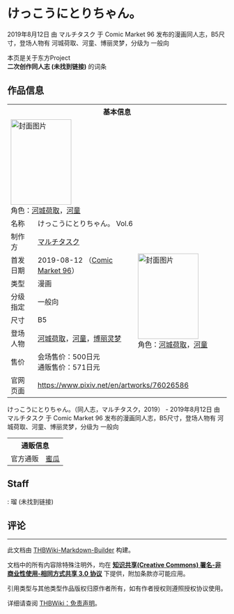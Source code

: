 # けっこうにとりちゃん。

<!-- source html: G:\repos\THBWiki-Markdown-Builder\THBWikiMarkdown\Temp\main\e\eb\ns0%3A%E3%81%91%E3%81%A3%E3%81%93%E3%81%86%E3%81%AB%E3%81%A8%E3%82%8A%E3%81%A1%E3%82%83%E3%82%93%E3%80%82.html -->

2019年8月12日 由 マルチタスク 于 Comic Market 96 发布的漫画同人志，B5尺寸，登场人物有 河城荷取、河童、博丽灵梦，分级为 一般向

本页是关于东方Project  
 **二次创作同人志 (未找到链接)** 的词条

## 作品信息

<table><tbody><tr><th colspan="3">基本信息</th></tr><tr><td class="cover-artwork-mobile" colspan="2"><a href="./文件-けっこうにとりちゃん。封面.jpg.md" class="image" title="封面图片"><img alt="封面图片" src="https://upload.thwiki.cc/thumb/6/6c/%E3%81%91%E3%81%A3%E3%81%93%E3%81%86%E3%81%AB%E3%81%A8%E3%82%8A%E3%81%A1%E3%82%83%E3%82%93%E3%80%82%E5%B0%81%E9%9D%A2.jpg/139px-%E3%81%91%E3%81%A3%E3%81%93%E3%81%86%E3%81%AB%E3%81%A8%E3%82%8A%E3%81%A1%E3%82%83%E3%82%93%E3%80%82%E5%B0%81%E9%9D%A2.jpg" decoding="async" loading="lazy" width="139" height="196" srcset="https://upload.thwiki.cc/thumb/6/6c/%E3%81%91%E3%81%A3%E3%81%93%E3%81%86%E3%81%AB%E3%81%A8%E3%82%8A%E3%81%A1%E3%82%83%E3%82%93%E3%80%82%E5%B0%81%E9%9D%A2.jpg/208px-%E3%81%91%E3%81%A3%E3%81%93%E3%81%86%E3%81%AB%E3%81%A8%E3%82%8A%E3%81%A1%E3%82%83%E3%82%93%E3%80%82%E5%B0%81%E9%9D%A2.jpg 1.5x, https://upload.thwiki.cc/thumb/6/6c/%E3%81%91%E3%81%A3%E3%81%93%E3%81%86%E3%81%AB%E3%81%A8%E3%82%8A%E3%81%A1%E3%82%83%E3%82%93%E3%80%82%E5%B0%81%E9%9D%A2.jpg/278px-%E3%81%91%E3%81%A3%E3%81%93%E3%81%86%E3%81%AB%E3%81%A8%E3%82%8A%E3%81%A1%E3%82%83%E3%82%93%E3%80%82%E5%B0%81%E9%9D%A2.jpg 2x" data-file-width="567" data-file-height="800"></a><div class="cover-char">角色：<a href="./河城荷取.md" title="河城荷取">河城荷取</a>，<a href="./河童.md" title="河童">河童</a></div></td>
</tr><tr><td class="label">名称</td><td colspan="2"> けっこうにとりちゃん。 Vol.6 </td></tr><tr><td class="label">制作方</td><td><a href="./マルチタスク.md" title="マルチタスク">マルチタスク</a></td><td class="cover-artwork" rowspan="7" style="min-width:196px;"><a href="./文件-けっこうにとりちゃん。封面.jpg.md" class="image" title="封面图片"><img alt="封面图片" src="https://upload.thwiki.cc/thumb/6/6c/%E3%81%91%E3%81%A3%E3%81%93%E3%81%86%E3%81%AB%E3%81%A8%E3%82%8A%E3%81%A1%E3%82%83%E3%82%93%E3%80%82%E5%B0%81%E9%9D%A2.jpg/139px-%E3%81%91%E3%81%A3%E3%81%93%E3%81%86%E3%81%AB%E3%81%A8%E3%82%8A%E3%81%A1%E3%82%83%E3%82%93%E3%80%82%E5%B0%81%E9%9D%A2.jpg" decoding="async" loading="lazy" width="139" height="196" srcset="https://upload.thwiki.cc/thumb/6/6c/%E3%81%91%E3%81%A3%E3%81%93%E3%81%86%E3%81%AB%E3%81%A8%E3%82%8A%E3%81%A1%E3%82%83%E3%82%93%E3%80%82%E5%B0%81%E9%9D%A2.jpg/208px-%E3%81%91%E3%81%A3%E3%81%93%E3%81%86%E3%81%AB%E3%81%A8%E3%82%8A%E3%81%A1%E3%82%83%E3%82%93%E3%80%82%E5%B0%81%E9%9D%A2.jpg 1.5x, https://upload.thwiki.cc/thumb/6/6c/%E3%81%91%E3%81%A3%E3%81%93%E3%81%86%E3%81%AB%E3%81%A8%E3%82%8A%E3%81%A1%E3%82%83%E3%82%93%E3%80%82%E5%B0%81%E9%9D%A2.jpg/278px-%E3%81%91%E3%81%A3%E3%81%93%E3%81%86%E3%81%AB%E3%81%A8%E3%82%8A%E3%81%A1%E3%82%83%E3%82%93%E3%80%82%E5%B0%81%E9%9D%A2.jpg 2x" data-file-width="567" data-file-height="800"></a><div class="cover-char">角色：<a href="./河城荷取.md" title="河城荷取">河城荷取</a>，<a href="./河童.md" title="河童">河童</a></div></td>
</tr><tr><td class="label">首发日期</td><td>2019-08-12&#160;（<a href="/展会作品列表?e=Comic+Market%2396">Comic Market 96</a>）</td></tr><tr><td class="label">类型</td><td>漫画</td></tr><tr><td class="label">分级指定</td><td>一般向</td></tr><tr><td class="label">尺寸</td><td>B5</td></tr><tr><td class="label">登场人物</td><td><a href="./河城荷取.md" title="河城荷取">河城荷取</a>，<a href="./河童.md" title="河童">河童</a>，<a href="./博丽灵梦.md" title="博丽灵梦">博丽灵梦</a></td></tr><tr><td class="label">售价</td><td>会场售价：500日元<br>通贩售价：571日元</td></tr>
<tr><td class="label">官网页面</td><td colspan="2"><a rel="nofollow" class="external free" href="https://www.pixiv.net/en/artworks/76026586">https://www.pixiv.net/en/artworks/76026586</a></td></tr></tbody></table>

けっこうにとりちゃん。（同人志，マルチタスク，2019） - 2019年8月12日 由 マルチタスク 于 Comic Market 96 发布的漫画同人志，B5尺寸，登场人物有 河城荷取、河童、博丽灵梦，分级为 一般向

<table><tbody><tr><th colspan="3">通贩信息</th></tr><tr><td class="label">官方通贩</td><td colspan="2"><a rel="nofollow" class="external text" href="https://www.melonbooks.co.jp/detail/detail.php?product_id=552284">蜜瓜</a></td></tr></tbody></table>



## Staff
: 瑠 (未找到链接)


## 评论




---

此文档由 [THBWiki-Markdown-Builder](https://github.com/Delsin-Yu/THBWiki-Markdown-Builder) 构建。

文档中的所有内容除特殊注明外，均在 [**知识共享(Creative Commons) 署名-非商业性使用-相同方式共享 3.0 协议**](https://creativecommons.org/licenses/by-sa/3.0/deed.zh-hans) 下提供，附加条款亦可能应用。

引用类型与其他类型作品版权归原作者所有，如有作者授权则遵照授权协议使用。

详细请查阅 [THBWiki：免责声明](https://thbwiki.cc/THBWiki:%E5%85%8D%E8%B4%A3%E5%A3%B0%E6%98%8E)。

